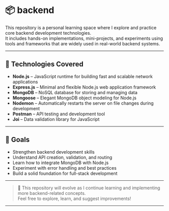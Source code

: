 # 📦 backend

This repository is a personal learning space where I explore and practice core backend development technologies.  
It includes hands-on implementations, mini-projects, and experiments using tools and frameworks that are widely used in real-world backend systems.

---

## 🔧 Technologies Covered

- **Node.js** – JavaScript runtime for building fast and scalable network applications  
- **Express.js** – Minimal and flexible Node.js web application framework  
- **MongoDB** – NoSQL database for storing and managing data  
- **Mongoose** – Elegant MongoDB object modeling for Node.js  
- **Nodemon** – Automatically restarts the server on file changes during development  
- **Postman** – API testing and development tool  
- **Joi** – Data validation library for JavaScript

---

## 🎯 Goals

- Strengthen backend development skills  
- Understand API creation, validation, and routing  
- Learn how to integrate MongoDB with Node.js  
- Experiment with error handling and best practices  
- Build a solid foundation for full-stack development

---

> 📌 This repository will evolve as I continue learning and implementing more backend-related concepts.  
Feel free to explore, learn, and suggest improvements!

---



